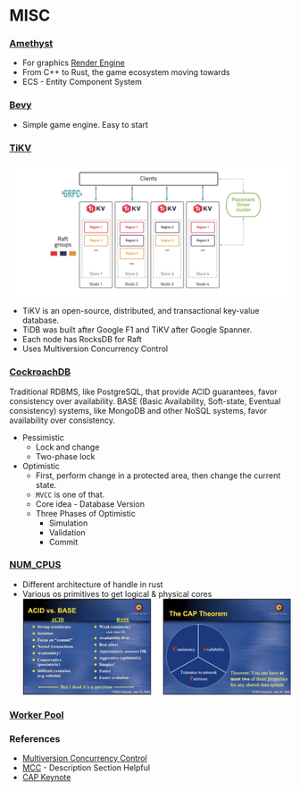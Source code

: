 # MISC

### [Amethyst](https://github.com/amethyst/amethyst)
- For graphics [Render Engine](https://github.com/bjorn/tiled)
- From C++ to Rust, the game ecosystem moving towards
- ECS - Entity Component System

### [Bevy](https://github.com/bevyengine/bevy)
- Simple game engine. Easy to start

### [TiKV](https://github.com/tikv/tikv)
![](./screen/TiKV.png)
- TiKV is an open-source, distributed, and transactional key-value database.
- TiDB was built after Google F1 and TiKV after Google Spanner.
- Each node has RocksDB for Raft
- Uses Multiversion Concurrency Control

### [CockroachDB](https://github.com/cockroachdb/cockroach)
Traditional RDBMS, like PostgreSQL, that provide ACID guarantees, favor consistency over availability. BASE (Basic Availability, Soft-state, Eventual consistency) systems, like MongoDB and other NoSQL systems, favor availability over consistency. 

- Pessimistic
    - Lock and change
    - Two-phase lock
- Optimistic
    - First, perform change in a protected area, then change the current state. 
    - `MVCC` is one of that.
    - Core idea  - Database Version
    - Three Phases of Optimistic
        - Simulation
        - Validation
        - Commit 

### [NUM_CPUS](https://github.com/seanmonstar/num_cpus/)
- Different architecture of handle in rust
- Various os primitives to get logical & physical cores
![](./screen/CAP.png)


### [Worker Pool](https://github.com/inaka/worker_pool)

### References
- [Multiversion Concurrency Control](https://www.youtube.com/watch?v=sxabCqWsFHg)
- [MCC](https://en.wikipedia.org/wiki/Multiversion_concurrency_control) - Description Section Helpful 
- [CAP Keynote](https://awoc.wolski.fi/dlib/big-data/Brewer_podc_keynote_2000.pdf)